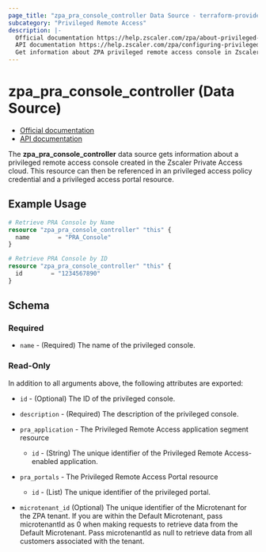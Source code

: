 ```yaml
---
page_title: "zpa_pra_console_controller Data Source - terraform-provider-zpa"
subcategory: "Privileged Remote Access"
description: |-
  Official documentation https://help.zscaler.com/zpa/about-privileged-consoles
  API documentation https://help.zscaler.com/zpa/configuring-privileged-consoles-using-api
  Get information about ZPA privileged remote access console in Zscaler Private Access cloud.
---
```


# zpa_pra_console_controller (Data Source)

* [Official documentation](https://help.zscaler.com/zpa/about-privileged-consoles)
* [API documentation](https://help.zscaler.com/zpa/configuring-privileged-consoles-using-api)

The **zpa_pra_console_controller** data source gets information about a privileged remote access console created in the Zscaler Private Access cloud.
This resource can then be referenced in an privileged access policy credential and a privileged access portal resource.

## Example Usage

```terraform
# Retrieve PRA Console by Name
resource "zpa_pra_console_controller" "this" {
  name        = "PRA_Console"
}

# Retrieve PRA Console by ID
resource "zpa_pra_console_controller" "this" {
  id        = "1234567890"
}
```

## Schema

### Required

* `name` - (Required) The name of the privileged console.

### Read-Only

In addition to all arguments above, the following attributes are exported:

* `id` - (Optional) The ID of the privileged console.
* `description` - (Required) The description of the privileged console.
* `pra_application` - The Privileged Remote Access application segment resource
    - `id` - (String) The unique identifier of the Privileged Remote Access-enabled application.
* `pra_portals` - The Privileged Remote Access Portal resource
    - `id` - (List) The unique identifier of the privileged portal.

* `microtenant_id` (Optional) The unique identifier of the Microtenant for the ZPA tenant. If you are within the Default Microtenant, pass microtenantId as 0 when making requests to retrieve data from the Default Microtenant. Pass microtenantId as null to retrieve data from all customers associated with the tenant.
